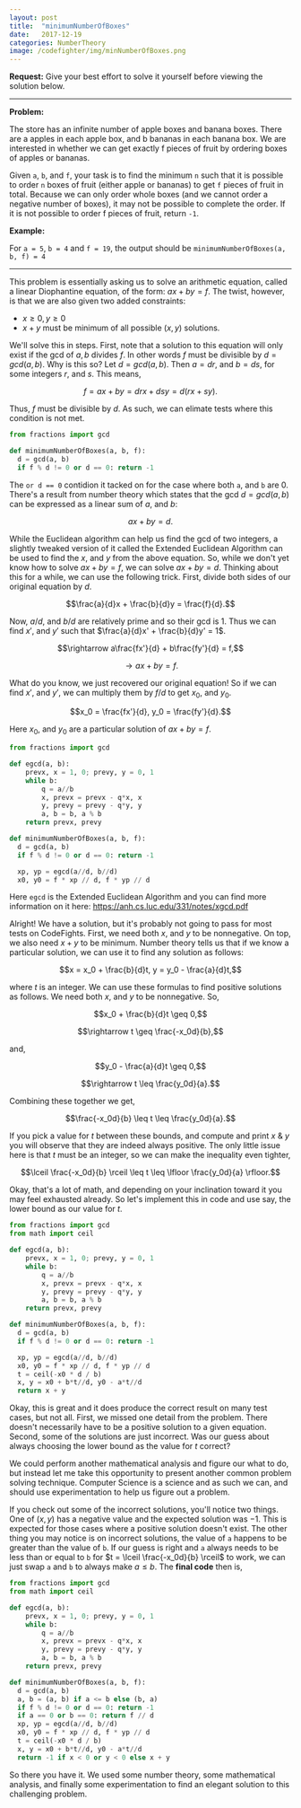 ```yaml
---
layout: post
title:  "minimumNumberOfBoxes"
date:   2017-12-19
categories: NumberTheory
image: /codefighter/img/minNumberOfBoxes.png
---
```


**Request:** Give your best effort to solve it yourself before viewing the solution below.

---
**Problem:**

The store has an infinite number of apple boxes and banana boxes. There are a apples in each apple box, and b bananas in each banana box. We are interested in whether we can get exactly f pieces of fruit by ordering boxes of apples or bananas.

Given `a`, `b`, and `f`, your task is to find the minimum `n` such that it is possible to order `n` boxes of fruit (either apple or bananas) to get `f` pieces of fruit in total. Because we can only order whole boxes (and we cannot order a negative number of boxes), it may not be possible to complete the order. If it is not possible to order f pieces of fruit, return `-1`.

**Example:**

For `a = 5`, `b = 4` and `f = 19`, the output should be
`minimumNumberOfBoxes(a, b, f) = 4`

---

This problem is essentially asking us to solve an arithmetic equation, called a linear Diophantine equation, of the form: $ax + by = f$. The twist, however, is that we are also given two added constraints:

- $x \geq 0, y \geq 0$
- $x + y$ must be minimum of all possible $(x, y)$ solutions.

We'll solve this in steps. First, note that a solution to this equation will only exist if the gcd of $a, b$ divides $f$. In other words $f$ must be divisible by $d = gcd(a, b)$. Why is this so? Let $d = gcd(a, b)$. Then $a = dr$, and $b = ds$, for some integers $r$, and $s$. This means,

$$f = ax + by = drx + dsy = d(rx + sy).$$

Thus, $f$ must be divisible by $d$. As such, we can elimate tests where this condition is not met.

```python
from fractions import gcd

def minimumNumberOfBoxes(a, b, f):
  d = gcd(a, b)
  if f % d != 0 or d == 0: return -1
```

The `or d == 0` contidion it tacked on for the case where both `a`, and `b` are 0. There's a result from number theory which states that the gcd $d = gcd(a, b)$ can be expressed as a linear sum of $a$, and $b$:

$$ax + by = d.$$

While the Euclidean algorithm can help us find the gcd of two integers, a slightly tweaked version of it called the Extended Euclidean Algorithm can be used to find the $x$, and $y$ from the above equation. So, while we don't yet know how to solve $ax + by = f$, we can solve $ax + by = d$. Thinking about this for a while, we can use the following trick. First, divide both sides of our original equation by $d$.

$$\frac{a}{d}x + \frac{b}{d}y = \frac{f}{d}.$$

Now, $a/d$, and $b/d$ are relatively prime and so their gcd is 1. Thus we can find $x'$, and $y'$ such that $\frac{a}{d}x' + \frac{b}{d}y' = 1$.

$$\rightarrow a\frac{fx'}{d} + b\frac{fy'}{d} = f,$$

$$\rightarrow ax + by = f.$$

What do you know, we just recovered our original equation! So if we can find $x'$, and $y'$, we can multiply them by $f/d$ to get $x_0$, and $y_0$. 

$$x_0 = \frac{fx'}{d}, y_0 = \frac{fy'}{d}.$$

Here $x_0$, and $y_0$ are a particular solution of $ax + by = f$.

```python
from fractions import gcd

def egcd(a, b):
    prevx, x = 1, 0; prevy, y = 0, 1
    while b:
        q = a//b
        x, prevx = prevx - q*x, x
        y, prevy = prevy - q*y, y
        a, b = b, a % b
    return prevx, prevy

def minimumNumberOfBoxes(a, b, f):
  d = gcd(a, b)
  if f % d != 0 or d == 0: return -1

  xp, yp = egcd(a//d, b//d)
  x0, y0 = f * xp // d, f * yp // d
```

Here `egcd` is the Extended Euclidean Algorithm and you can find more information on it here: https://anh.cs.luc.edu/331/notes/xgcd.pdf

Alright! We have a solution, but it's probably not going to pass for most tests on CodeFights. First, we need both $x$, and $y$ to be nonnegative. On top, we also need $x + y$ to be minimum. Number theory tells us that if we know a particular solution, we can use it to find any solution as follows:

$$x = x_0 + \frac{b}{d}t, y = y_0 - \frac{a}{d}t,$$

where $t$ is an integer. We can use these formulas to find positive solutions as follows. We need both $x$, and $y$ to be nonnegative. So,

$$x_0 + \frac{b}{d}t \geq 0,$$

$$\rightarrow t \geq \frac{-x_0d}{b},$$

and,

$$y_0 - \frac{a}{d}t \geq 0,$$

$$\rightarrow t \leq \frac{y_0d}{a}.$$

Combining these together we get,

$$\frac{-x_0d}{b} \leq t \leq \frac{y_0d}{a}.$$

If you pick a value for $t$ between these bounds, and compute and print $x$ & $y$ you will observe that they are indeed always positive. The only little issue here is that $t$ must be an integer, so we can make the inequality even tighter,

$$\lceil \frac{-x_0d}{b} \rceil \leq t \leq \lfloor \frac{y_0d}{a} \rfloor.$$

Okay, that's a lot of math, and depending on your inclination toward it you may feel exhausted already. So let's implement this in code and use say, the lower bound as our value for $t$.

```python
from fractions import gcd
from math import ceil

def egcd(a, b):
    prevx, x = 1, 0; prevy, y = 0, 1
    while b:
        q = a//b
        x, prevx = prevx - q*x, x
        y, prevy = prevy - q*y, y
        a, b = b, a % b
    return prevx, prevy

def minimumNumberOfBoxes(a, b, f):
  d = gcd(a, b)
  if f % d != 0 or d == 0: return -1

  xp, yp = egcd(a//d, b//d)
  x0, y0 = f * xp // d, f * yp // d
  t = ceil(-x0 * d / b)
  x, y = x0 + b*t//d, y0 - a*t//d
  return x + y
```

Okay, this is great and it does produce the correct result on many test cases, but not all. First, we missed one detail from the problem. There doesn't necessarily have to be a positive solution to a given equation. Second, some of the solutions are just incorrect. Was our guess about always choosing the lower bound as the value for $t$ correct?

We could perform another mathematical analysis and figure our what to do, but instead let me take this opportunity to present another common problem solving technique. Computer Science is a science and as such we can, and should use experimentation to help us figure out a problem.

If you check out some of the incorrect solutions, you'll notice two things. One of $(x, y)$ has a negative value and the expected solution was $-1$. This is expected for those cases where a positive solution doesn't exist. The other thing you may notice is on incorrect solutions, the value of `a` happens to be greater than the value of `b`. If our guess is right and `a` always needs to be less than or equal to `b` for $t = \lceil \frac{-x_0d}{b} \rceil$ to work, we can just swap `a` and `b` to always make $a \leq b$. The **final code** then is,

```python
from fractions import gcd
from math import ceil

def egcd(a, b):
    prevx, x = 1, 0; prevy, y = 0, 1
    while b:
        q = a//b
        x, prevx = prevx - q*x, x
        y, prevy = prevy - q*y, y
        a, b = b, a % b
    return prevx, prevy

def minimumNumberOfBoxes(a, b, f):
  d = gcd(a, b)
  a, b = (a, b) if a <= b else (b, a)
  if f % d != 0 or d == 0: return -1
  if a == 0 or b == 0: return f // d
  xp, yp = egcd(a//d, b//d)
  x0, y0 = f * xp // d, f * yp // d
  t = ceil(-x0 * d / b)
  x, y = x0 + b*t//d, y0 - a*t//d
  return -1 if x < 0 or y < 0 else x + y
```

So there you have it. We used some number theory, some mathematical analysis, and finally some experimentation to find an elegant solution to this challenging problem.